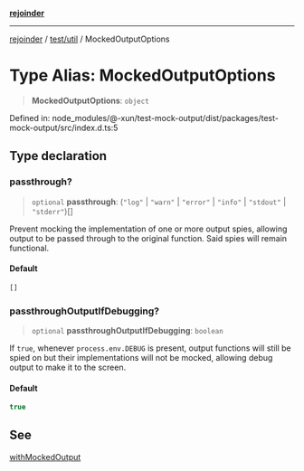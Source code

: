 [**rejoinder**](../../../README.md)

***

[rejoinder](../../../README.md) / [test/util](../README.md) / MockedOutputOptions

# Type Alias: MockedOutputOptions

> **MockedOutputOptions**: `object`

Defined in: node\_modules/@-xun/test-mock-output/dist/packages/test-mock-output/src/index.d.ts:5

## Type declaration

### passthrough?

> `optional` **passthrough**: (`"log"` \| `"warn"` \| `"error"` \| `"info"` \| `"stdout"` \| `"stderr"`)[]

Prevent mocking the implementation of one or more output spies, allowing
output to be passed through to the original function. Said spies will
remain functional.

#### Default

```ts
[]
```

### passthroughOutputIfDebugging?

> `optional` **passthroughOutputIfDebugging**: `boolean`

If `true`, whenever `process.env.DEBUG` is present, output functions will
still be spied on but their implementations will not be mocked, allowing
debug output to make it to the screen.

#### Default

```ts
true
```

## See

[withMockedOutput](../functions/withMockedOutput.md)
